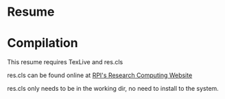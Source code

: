 Resume
======

# Compilation
This resume requires TexLive and res.cls

res.cls can be found online at
[RPI's Research Computing Website](http://www.rpi.edu/dept/arc/training/latex/resumes/)

res.cls only needs to be in the working dir, no need to install to the system.
